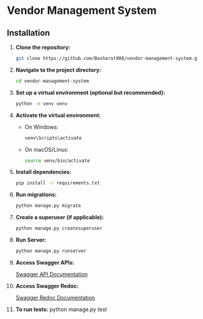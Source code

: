 # Vendor Management System

## Installation

1. **Clone the repository:**

    ```bash
    git clone https://github.com/Basharat908/vendor-management-system.git
    ```

2. **Navigate to the project directory:**

    ```bash
    cd vendor-management-system
    ```

3. **Set up a virtual environment (optional but recommended):**

    ```bash
    python -m venv venv
    ```

4. **Activate the virtual environment:**

    - On Windows:

        ```bash
        venv\Scripts\activate
        ```

    - On macOS/Linux:

        ```bash
        source venv/bin/activate
        ```

5. **Install dependencies:**

    ```bash
    pip install -r requirements.txt
    ```

6. **Run migrations:**

    ```bash
    python manage.py migrate
    ```

7. **Create a superuser (if applicable):**

    ```bash
    python manage.py createsuperuser
    ```

8. **Run Server:**

    ```bash
    python manage.py runserver
    ```

9. **Access Swagger APIs:**

    [Swagger API Documentation](http://localhost:8000/swagger/)

10. **Access Swagger Redoc:**

    [Swagger Redoc Documentation](http://localhost:8000/redoc/)


11. **To run tests:**
     python manage.py test